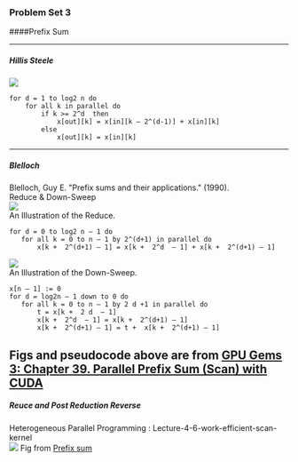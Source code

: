 ### Problem Set 3
####Prefix Sum

----

##### Hillis Steele
![](http://http.developer.nvidia.com/GPUGems3/elementLinks/39fig02.jpg)  
```
for d = 1 to log2 n do 
	for all k in parallel do 
		if k >= 2^d  then 
			x[out][k] = x[in][k – 2^(d-1)] + x[in][k]
		else 
			x[out][k] = x[in][k]
```
----

##### Blelloch
Blelloch, Guy E. "Prefix sums and their applications." (1990).  
Reduce & Down-Sweep  
![](http://http.developer.nvidia.com/GPUGems3/elementLinks/39fig03.jpg)  
 An Illustration of the Reduce.  
 ```
for d = 0 to log2 n – 1 do 
	for all k = 0 to n – 1 by 2^(d+1) in parallel do 
		x[k +  2^(d+1) – 1] = x[k +  2^d  – 1] + x[k +  2^(d+1) – 1]
 ```
![](http://http.developer.nvidia.com/GPUGems3/elementLinks/39fig04.jpg)  
 An Illustration of the Down-Sweep.  
 ```
x[n – 1] := 0
for d = log2n – 1 down to 0 do 
	for all k = 0 to n – 1 by 2 d +1 in parallel do 
		t = x[k +  2 d  – 1]
		x[k +  2^d  – 1] = x[k +  2^(d+1) – 1]
		x[k +  2^(d+1) – 1] = t +  x[k +  2^(d+1) – 1]
 ```
 
 Figs and pseudocode  above are from [GPU Gems 3: Chapter 39. Parallel Prefix Sum (Scan) with CUDA](http://http.developer.nvidia.com/GPUGems3/gpugems3_ch39.html)
 ----
 
##### Reuce and Post Reduction Reverse
Heterogeneous Parallel Programming : Lecture-4-6-work-efficient-scan-kernel  
![](https://upload.wikimedia.org/wikipedia/commons/8/81/Prefix_sum_16.svg)
Fig from [Prefix sum](https://en.wikipedia.org/wiki/Prefix_sum)
